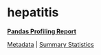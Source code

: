 # hepatitis

[**Pandas Profiling Report**](https://epistasislab.github.io/penn-ml-benchmarks/profile/hepatitis.html)

[Metadata](metadata.yaml) | [Summary Statistics](summary_stats.csv)


